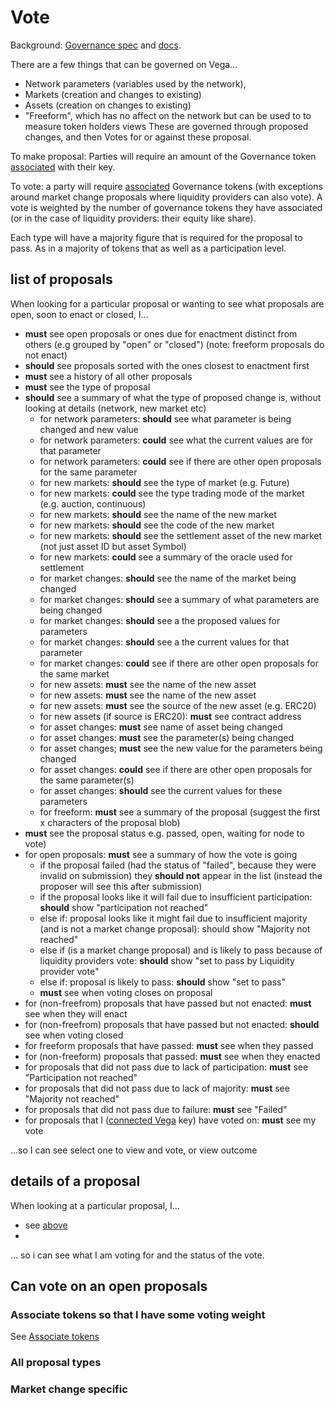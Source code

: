 # Vote
Background: [Governance spec](../protocol/0028-GOVE-governance.md)
and [docs](https://docs.vega.xyz/docs/mainnet/concepts/vega-protocol#governance).

There are a few things that can be governed on Vega...
- Network parameters (variables used by the network), 
- Markets (creation and changes to existing)
- Assets (creation on changes to existing)
- "Freeform", which has no affect on the network but can be used to to measure token holders views
These are governed through proposed changes, and then Votes for or against these proposal.

To make proposal: Parties will require an amount of the Governance token [associated](1000-ASSO-associate.md) with their key.

To vote: a party will require [associated](1000-ASSO-associate.md) Governance tokens (with exceptions around market change proposals where liquidity providers can also vote). A vote is weighted by the number of governance tokens they have associated (or in the case of liquidity providers: their equity like share).

Each type will have a majority figure that is required for the proposal to pass. As in a majority of tokens that 
 as well as a participation level. 

## list of proposals
When looking for a particular proposal or wanting to see what proposals are open, soon to enact or closed, I...

- **must** see open proposals or ones due for enactment distinct from others (e.g grouped by "open" or "closed") (note: freeform proposals do not enact)
- **should** see proposals sorted with the ones closest to enactment first
- **must** see a history of all other proposals
- **must** see the type of proposal
- **should** see a summary of what the type of proposed change is, without looking at details (network, new market etc)
  - for network parameters: **should** see what parameter is being changed and new value
  - for network parameters: **could** see what the current values are for that parameter
  - for network parameters: **could** see if there are other open proposals for the same parameter
  - for new markets: **should** see the type of market (e.g. Future)
  - for new markets: **could** see the type trading mode of the market (e.g. auction, continuous)
  - for new markets: **should** see the name of the new market
  - for new markets: **should** see the code of the new market
  - for new markets: **should** see the settlement asset of the new market (not just asset ID but asset Symbol)
  - for new markets: **could** see a summary of the oracle used for settlement
  - for market changes: **should** see the name of the market being changed
  - for market changes: **should** see a summary of what parameters are being changed
  - for market changes: **should** see a the proposed values for parameters
  - for market changes: **should** see a the current values for that parameter
  - for market changes: **could** see if there are other open proposals for the same market
  - for new assets: **must** see the name of the new asset
  - for new assets: **must** see the name of the new asset
  - for new assets: **must** see the source of the new asset (e.g. ERC20)
  - for new assets (if source is ERC20): **must** see contract address
  - for asset changes: **must** see name of asset being changed
  - for asset changes: **must** see the parameter(s) being changed
  - for asset changes; **must** see the new value for the parameters being changed
  - for asset changes: **could** see if there are other open proposals for the same parameter(s)
  - for asset changes: **should** see the current values for these parameters
  - for freeform: **must** see a summary of the proposal (suggest the first x characters of the proposal blob)
- **must** see the proposal status e.g. passed, open, waiting for node to vote)
- for open proposals: **must** see a summary of how the vote is going
  - if the proposal failed (had the status of "failed", because they were invalid on submission) they **should not** appear in the list (instead the proposer will see this after submission)
  - if the proposal looks like it will fail due to insufficient participation: **should** show "participation not reached"
  - else if: proposal looks like it might fail due to insufficient majority (and is not a market change proposal): should show "Majority not reached"
  - else if (is a market change proposal) and is likely to pass because of liquidity providers vote: **should** show "set to pass by Liquidity provider vote"
  - else if: proposal is likely to pass: **should** show "set to pass"
  - **must** see when voting closes on proposal
- for (non-freefrom) proposals that have passed but not enacted: **must** see when they will enact
- for (non-freefrom) proposals that have passed but not enacted: **should** see when voting closed
- for freeform proposals that have passed: **must** see when they passed
- for (non-freeform) proposals that passed: **must** see when they enacted
- for proposals that did not pass due to lack of participation: **must** see "Participation not reached"
- for proposals that did not pass due to lack of majority: **must** see "Majority not reached"
- for proposals that did not pass due to failure: **must** see "Failed"
- for proposals that I ([connected Vega](#TBD) key) have voted on: **must** see my vote

...so I can see select one to view and vote, or view outcome

## details of a proposal
When looking at a particular proposal, I...

- see [above](#list-of-proposals)
- 

... so i can see what I am voting for and the status of the vote.

## Can vote on an open proposals

### Associate tokens so that I have some voting weight
See [Associate tokens](./1000-ASSO-associate.md)

### All proposal types

### Market change specific

